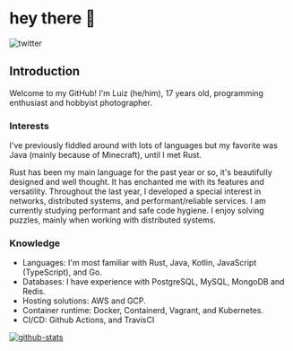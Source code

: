 # hey there 👋
![twitter]

## Introduction

Welcome to my GitHub! I'm Luiz (he/him), 17 years old, programming enthusiast and hobbyist photographer.  

### Interests

I've previously fiddled around with lots of languages but my favorite was Java (mainly because of Minecraft), until I met Rust.

Rust has been my main language for the past year or so, it's beautifully designed and well thought. It has enchanted me with its features and versatility. Throughout the last year, I developed a special interest in networks, distributed systems, and performant/reliable services. I am currently studying performant and safe code hygiene. I enjoy solving puzzles, mainly when working with distributed systems.

### Knowledge

* Languages: I'm most familiar with Rust, Java, Kotlin, JavaScript (TypeScript), and Go.
* Databases: I have experience with PostgreSQL, MySQL, MongoDB and Redis.
* Hosting solutions: AWS and GCP.
* Container runtime: Docker, Containerd, Vagrant, and Kubernetes.
* CI/CD: Github Actions, and TravisCI

[![github-stats]](https://github.com/SaiintBrisson)

<!--Links-->

[twitter]: https://img.shields.io/twitter/follow/saiintbrisson?color=blue&label=Twitter&style=for-the-badge
[github-stats]: https://github-readme-stats.vercel.app/api?username=SaiintBrisson
[github]: https://github.com/SaiintBrisson
